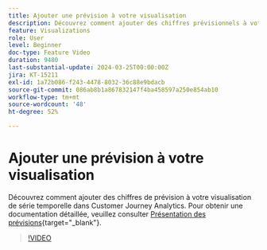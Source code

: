 ```yaml
---
title: Ajouter une prévision à votre visualisation
description: Découvrez comment ajouter des chiffres prévisionnels à votre visualisation de série temporelle dans Customer Journey Analytics.
feature: Visualizations
role: User
level: Beginner
doc-type: Feature Video
duration: 9480
last-substantial-update: 2024-03-25T00:00:00Z
jira: KT-15211
exl-id: 1a72b086-f243-4478-8032-36c88e9bdacb
source-git-commit: 086ab8b1a867832147f4ba458597a250e854ab10
workflow-type: tm+mt
source-wordcount: '48'
ht-degree: 52%

---
```


# Ajouter une prévision à votre visualisation

Découvrez comment ajouter des chiffres de prévision à votre visualisation de série temporelle dans Customer Journey Analytics. Pour obtenir une documentation détaillée, veuillez consulter [Présentation des prévisions](https://experienceleague.adobe.com/fr/docs/analytics-platform/using/cja-workspace/forecasting/forecasting#){target="_blank"}.

>[!VIDEO](https://video.tv.adobe.com/v/3428021/?learn=on)
